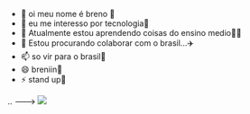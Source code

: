 - 👋 oi meu nome é breno 🚗
- 👀 eu me interesso por tecnologia🥇
- 🌱 Atualmente estou aprendendo coisas do ensino medio😵‍💫
- 💞️ Estou procurando colaborar com o brasil...✈️
- 📫  so vir para o brasil🦍
- 😄 breniin🐤
- ⚡ stand up🥓

..
--->
![](https://media1.tenor.com/m/u6002ayqdi4AAAAC/good-morning.gif)
